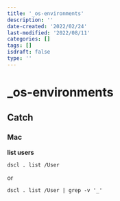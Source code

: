 ```yaml
---
title: '_os-environments'
description: ''
date-created: '2022/02/24'
last-modified: '2022/08/11'
categories: []
tags: []
isdraft: false
type: ''
---
```


# \_os-environments

## Catch

### Mac

**list users**

```shell
dscl . list /User
```

or

```shell
dscl . list /User | grep -v '_'
```
